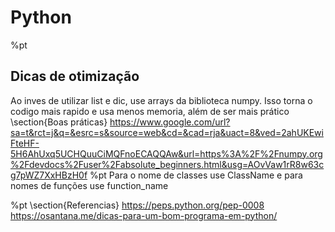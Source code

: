 # Python
%pt
## Dicas de otimização
Ao inves de utilizar list e dic, use arrays da biblioteca numpy. Isso torna o codigo mais rapido e usa menos memoria, além  de ser mais prático
 \section{Boas práticas}
https://www.google.com/url?sa=t&rct=j&q=&esrc=s&source=web&cd=&cad=rja&uact=8&ved=2ahUKEwiFteHF-5H6AhUxq5UCHQuuCiMQFnoECAQQAw&url=https%3A%2F%2Fnumpy.org%2Fdevdocs%2Fuser%2Fabsolute_beginners.html&usg=AOvVaw1rR8w63cg7pWZ7XxHBzH0f
 %pt
 Para o nome de classes use ClassName e para nomes de funções use function_name

%pt
\section{Referencias}
https://peps.python.org/pep-0008
https://osantana.me/dicas-para-um-bom-programa-em-python/

